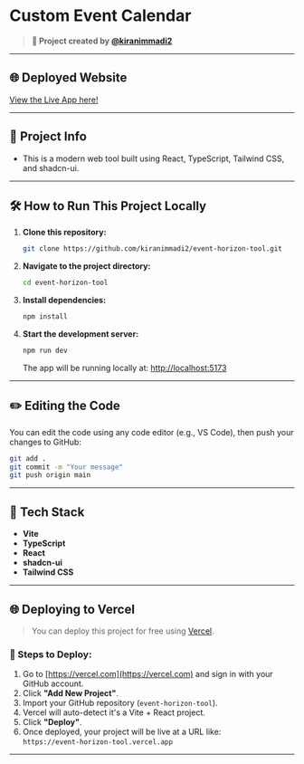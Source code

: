 # Custom Event Calendar

> **🚀 Project created by [@kiranimmadi2](https://github.com/kiranimmadi2)**
 ---
## 🌐 Deployed Website

[View the Live App here!](https://custom-event-calendar-alpha.vercel.app/)

---

## 📌 Project Info

- This is a modern web tool built using React, TypeScript, Tailwind CSS, and shadcn-ui.

---

## 🛠️ How to Run This Project Locally

1. **Clone this repository:**
   ```bash
   git clone https://github.com/kiranimmadi2/event-horizon-tool.git
   ```

2. **Navigate to the project directory:**
   ```bash
   cd event-horizon-tool
   ```

3. **Install dependencies:**
   ```bash
   npm install
   ```

4. **Start the development server:**
   ```bash
   npm run dev
   ```

   The app will be running locally at: [http://localhost:5173](http://localhost:5173)

---

## ✏️ Editing the Code

You can edit the code using any code editor (e.g., VS Code), then push your changes to GitHub:

```bash
git add .
git commit -m "Your message"
git push origin main
```

---

## 🧰 Tech Stack

- **Vite**
- **TypeScript**
- **React**
- **shadcn-ui**
- **Tailwind CSS**

---

## 🌐 Deploying to Vercel

> You can deploy this project for free using [Vercel](https://vercel.com).

### 🔗 Steps to Deploy:

1. Go to [https://vercel.com](https://vercel.com) and sign in with your GitHub account.
2. Click **"Add New Project"**.
3. Import your GitHub repository (`event-horizon-tool`).
4. Vercel will auto-detect it's a Vite + React project.
5. Click **"Deploy"**.
6. Once deployed, your project will be live at a URL like:  
   `https://event-horizon-tool.vercel.app`

---
